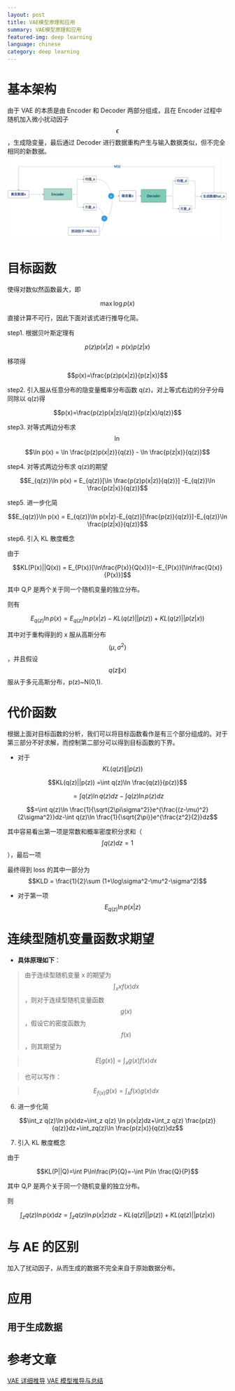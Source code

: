 ```yaml
---
layout: post
title: VAE模型原理和应用
summary: VAE模型原理和应用
featured-img: deep learning
language: chinese
category: deep learning
---
```


# 基本架构

由于 VAE 的本质是由 Encoder 和 Decoder 两部分组成，且在 Encoder 过程中随机加入微小扰动因子$$\epsilon$$，生成隐变量，最后通过 Decoder 进行数据重构产生与输入数据类似，但不完全相同的新数据。
![image25](/assets/img/post_img/25.png)

# 目标函数

使得对数似然函数最大，即

$$\max \log p(x)$$

直接计算不可行，因此下面对该式进行推导化简。

step1. 根据贝叶斯定理有

$$p(z)p(x|z) = p(x)p(z|x)$$

移项得

$$p(x)=\frac{p(z)p(x|z)}{p(z|x)}$$

step2. 引入服从任意分布的隐变量概率分布函数 q(z)，对上等式右边的分子分母同除以 q(z)得

$$p(x)=\frac{p(z)p(x|z)/q(z)}{p(z|x)/q(z)}$$

step3. 对等式两边分布求$$\ln$$

$$\ln p(x) = \ln \frac{p(z)p(x|z)}{q(z)} - \ln \frac{p(z|x)}{q(z)}$$

step4. 对等式两边分布求 q(z)的期望

$$E_{q(z)}\ln p(x) = E_{q(z)}[\ln \frac{p(z)p(x|z)}{q(z)}] -E_{q(z)}\ln \frac{p(z|x)}{q(z)}$$

step5. 进一步化简

$$E_{q(z)}\ln p(x) = E_{q(z)}\ln p(x|z)-E_{q(z)}[\frac{p(z)}{q(z)}]-E_{q(z)}\ln \frac{p(z|x)}{q(z)}$$

step6. 引入 KL 散度概念

由于

$$KL(P(x)||Q(x)) = E_{P(x)}[\ln\frac{P(x)}{Q(x)}]=-E_{P(x)}[\ln\frac{Q(x)}{P(x)}]$$

其中 Q,P 是两个关于同一个随机变量的独立分布。

则有

$$E_{q(z)}\ln p(x) = E_{q(z)}\ln p(x|z)-KL(q(z)||p(z))+KL(q(z)||p(z|x))$$

其中对于重构得到的 x 服从高斯分布$$(\mu,\sigma^2)$$，并且假设$$q(z\|x)$$服从于多元高斯分布，p(z)~N(0,1).

# 代价函数

根据上面对目标函数的分析，我们可以将目标函数看作是有三个部分组成的。对于第三部分不好求解，而控制第二部分可以得到目标函数的下界。

- 对于$$KL(q(z)\||p(z))$$

$$KL(q(z)||p(z)) =\int q(z)\ln \frac{q(z)}{p(z)}$$

$$=\int q(z)\ln q(z)dz -\int q(z)\ln p(z)dz$$

$$=\int q(z)\ln \frac{1}{\sqrt{2\pi\sigma^2}}e^{\frac{(z-\mu)^2}{2\sigma^2}}dz-\int q(z)\ln \frac{1}{\sqrt{2\pi}}e^{\frac{z^2}{2}}dz$$

其中容易看出第一项是常数和概率密度积分求和（$$\int q(z)dz=1$$），最后一项

最终得到 loss 的其中一部分为$$KLD = \frac{1}{2}\sum (1+\log\sigma^2-\mu^2-\sigma^2)$$

- 对于第一项$$E_{q(z)}\ln p(x|z)$$

# 连续型随机变量函数求期望

- **具体原理如下**：

> 由于连续型随机变量 x 的期望为$$\int_x xf(x)dx$$，则对于连续型随机变量函数$$g(x)$$，假设它的密度函数为$$f(x)$$，则其期望为

> $$E[g(x)] = \int_x g(x)f(x)dx$$

> 也可以写作：

> $$E_{f(x)}g(x) = \int_x f(x) g(x)dx$$

6. 进一步化简

$$\int_z q(z)\ln p(x)dz=\int_z q(z) \ln p(x|z)dz+\int_z q(z) \frac{p(z)}{q(z)}dz+\int_zq(z)\ln \frac{p(z|x)}{q(z)}dz$$

7. 引入 KL 散度概念

由于

$$KL(P||Q)=\int P\ln\frac{P}{Q}=-\int P\ln \frac{Q}{P}$$

其中 Q,P 是两个关于同一个随机变量的独立分布。

则

$$\int_z q(z)\ln p(x)dz= \int_z q(z) \ln p(x|z)dz-KL(q(z)||p(z))+KL(q(z)||p(z|x))$$

# 与 AE 的区别

加入了扰动因子，从而生成的数据不完全来自于原始数据分布。

# 应用

## 用于生成数据

# 参考文章

[VAE 详细推导](https://blog.csdn.net/ustbfym/article/details/78870990)
[VAE 模型推导与总结](https://zhuanlan.zhihu.com/p/434394556)
